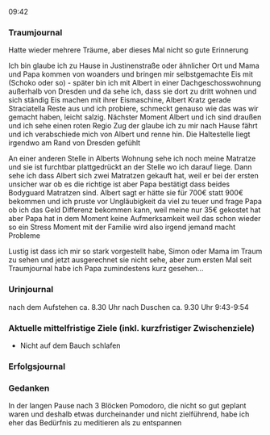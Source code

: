 09:42

### Traumjournal
      
Hatte wieder mehrere Träume, aber dieses Mal nicht so gute Erinnerung

Ich bin glaube ich zu Hause in Justinenstraße oder ähnlicher Ort und Mama und Papa kommen von woanders und bringen mir selbstgemachte Eis mit (Schoko oder so) - später bin ich mit Albert in einer Dachgeschosswohnung außerhalb von Dresden und da sehe ich, dass sie dort zu dritt wohnen und sich ständig Eis machen mit ihrer Eismaschine, Albert Kratz gerade Straciatella Reste aus und ich probiere, schmeckt genauso wie das was wir gemacht haben, leicht salzig. Nächster Moment Albert und ich sind draußen und ich sehe einen roten Regio Zug der glaube ich zu mir nach Hause fährt und ich verabschiede mich von Albert und renne hin. Die Haltestelle liegt irgendwo am Rand von Dresden gefühlt

An einer anderen Stelle in Alberts Wohnung sehe ich noch meine Matratze und sie ist furchtbar plattgedrückt an der Stelle wo ich darauf liege. Dann sehe ich dass Albert sich zwei Matratzen gekauft hat, weil er bei der ersten unsicher war ob es die richtige ist aber Papa bestätigt dass beides Bodyguard Matratzen sind. Albert sagt er hätte sie für 700€ statt 900€ bekommen und ich pruste vor Ungläubigkeit da viel zu teuer und frage Papa ob ich das Geld Differenz bekommen kann, weil meine nur 35€ gekostet hat aber Papa hat in dem Moment keine Aufmerksamkeit weil das schon wieder so ein Stress Moment mit der Familie wird also irgend jemand macht Probleme

Lustig ist dass ich mir so stark vorgestellt habe, Simon oder Mama im Traum zu sehen und jetzt ausgerechnet sie nicht sehe, aber zum ersten Mal seit Traumjournal habe ich Papa zumindestens kurz gesehen...

### Urinjournal
nach dem Aufstehen ca. 8.30 Uhr
nach Duschen ca. 9.30 Uhr
9:43-9:54
### Aktuelle mittelfristige Ziele (inkl. kurzfristiger Zwischenziele)
- Nicht auf dem Bauch schlafen
### Erfolgsjournal
### Gedanken
In der langen Pause nach 3 Blöcken Pomodoro, die nicht so gut geplant waren und deshalb etwas durcheinander und nicht zielführend, habe ich eher das Bedürfnis zu meditieren als zu entspannen